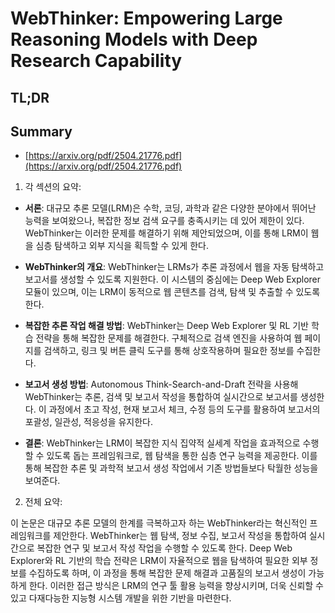 # WebThinker: Empowering Large Reasoning Models with Deep Research Capability
## TL;DR
## Summary
- [https://arxiv.org/pdf/2504.21776.pdf](https://arxiv.org/pdf/2504.21776.pdf)

1. 각 섹션의 요약:

- **서론**: 대규모 추론 모델(LRM)은 수학, 코딩, 과학과 같은 다양한 분야에서 뛰어난 능력을 보여왔으나, 복잡한 정보 검색 요구를 충족시키는 데 있어 제한이 있다. WebThinker는 이러한 문제를 해결하기 위해 제안되었으며, 이를 통해 LRM이 웹을 심층 탐색하고 외부 지식을 획득할 수 있게 한다.

- **WebThinker의 개요**: WebThinker는 LRMs가 추론 과정에서 웹을 자동 탐색하고 보고서를 생성할 수 있도록 지원한다. 이 시스템의 중심에는 Deep Web Explorer 모듈이 있으며, 이는 LRM이 동적으로 웹 콘텐츠를 검색, 탐색 및 추출할 수 있도록 한다.

- **복잡한 추론 작업 해결 방법**: WebThinker는 Deep Web Explorer 및 RL 기반 학습 전략을 통해 복잡한 문제를 해결한다. 구체적으로 검색 엔진을 사용하여 웹 페이지를 검색하고, 링크 및 버튼 클릭 도구를 통해 상호작용하며 필요한 정보를 수집한다.

- **보고서 생성 방법**: Autonomous Think-Search-and-Draft 전략을 사용해 WebThinker는 추론, 검색 및 보고서 작성을 통합하여 실시간으로 보고서를 생성한다. 이 과정에서 초고 작성, 현재 보고서 체크, 수정 등의 도구를 활용하여 보고서의 포괄성, 일관성, 적응성을 유지한다.

- **결론**: WebThinker는 LRM이 복잡한 지식 집약적 실세계 작업을 효과적으로 수행할 수 있도록 돕는 프레임워크로, 웹 탐색을 통한 심층 연구 능력을 제공한다. 이를 통해 복잡한 추론 및 과학적 보고서 생성 작업에서 기존 방법들보다 탁월한 성능을 보여준다.

2. 전체 요약:

이 논문은 대규모 추론 모델의 한계를 극복하고자 하는 WebThinker라는 혁신적인 프레임워크를 제안한다. WebThinker는 웹 탐색, 정보 수집, 보고서 작성을 통합하여 실시간으로 복잡한 연구 및 보고서 작성 작업을 수행할 수 있도록 한다. Deep Web Explorer와 RL 기반의 학습 전략은 LRM이 자율적으로 웹을 탐색하여 필요한 외부 정보를 수집하도록 하며, 이 과정을 통해 복잡한 문제 해결과 고품질의 보고서 생성이 가능하게 한다. 이러한 접근 방식은 LRM의 연구 툴 활용 능력을 향상시키며, 더욱 신뢰할 수 있고 다재다능한 지능형 시스템 개발을 위한 기반을 마련한다.